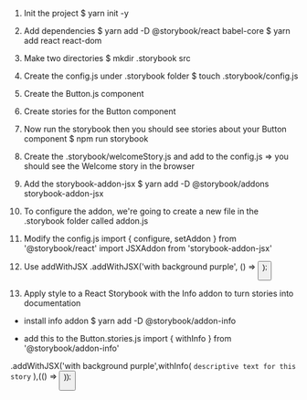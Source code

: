 1. Init the project
$ yarn init -y

2. Add dependencies
$ yarn add -D @storybook/react babel-core
$ yarn add react react-dom

3. Make two directories
$ mkdir .storybook src

4. Create the config.js under .storybook folder
$ touch .storybook/config.js

5. Create the Button.js component 

6. Create stories for the Button component

7. Now run the storybook then you should see stories about your Button component
$ npm run storybook

8. Create the .storybook/welcomeStory.js and add to the config.js => you should see the Welcome story in the browser

9. Add the storybook-addon-jsx
$ yarn add -D @storybook/addons storybook-addon-jsx

10. To configure the addon, we're going to create a new file in the .storybook folder called addon.js

11. Modify the config.js
import { configure, setAddon } from '@storybook/react'
import JSXAddon from 'storybook-addon-jsx'

12. Use addWithJSX
.addWithJSX('with background purple', () => 
        <Button color="white" bg="purple" children="Hello with children" />
    );

13. Apply style to a React Storybook with the Info addon to turn stories into documentation
- install info addon
$ yarn add -D @storybook/addon-info

- add this to the Button.stories.js
import { withInfo } from '@storybook/addon-info'

.addWithJSX('with background purple',withInfo(
        `descriptive text for this story`
    ),(() => 
        <Button color="white" bg="purple" children="Hello with children" />
    ));

